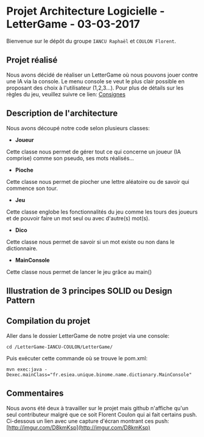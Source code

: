 # Projet Architecture Logicielle - LetterGame - 03-03-2017

Bienvenue sur le dépôt du groupe `IANCU Raphaël` et `COULON Florent`.


## Projet réalisé
Nous avons décidé de réaliser un LetterGame où nous pouvons jouer contre une IA via la console.
Le menu console se veut le plus clair possible en proposant des choix à l'utilisateur (1,2,3...).
Pour plus de détails sur les règles du jeu, veuillez suivre ce lien: 
[Consignes](https://github.com/MLabusquiere/TP_4A_2017_Letter_Game)

## Description de l'architecture
Nous avons découpé notre code selon plusieurs classes:

- **Joueur**

Cette classe nous permet de gérer tout ce qui concerne un joueur (IA comprise) comme son pseudo, ses mots réalisés...

- **Pioche**

Cette classe nous permet de piocher une lettre aléatoire ou de savoir qui commence son tour.

- **Jeu**

Cette classe englobe les fonctionnalités du jeu comme les tours des joueurs et de pouvoir faire un mot seul ou avec d'autre(s) mot(s).

- **Dico**

Cette classe nous permet de savoir si un mot existe ou non dans le dictionnaire.

- **MainConsole**

Cette classe nous permet de lancer le jeu grâce au main()

## Illustration de 3 principes SOLID ou Design Pattern


## Compilation du projet
Aller dans le dossier LetterGame de notre projet via une console:
```
cd /LetterGame-IANCU-COULON/LetterGame/
```

Puis exécuter cette commande où se trouve le pom.xml:
```
mvn exec:java -Dexec.mainClass="fr.esiea.unique.binome.name.dictionary.MainConsole"
```

## Commentaires
Nous avons été deux à travailler sur le projet mais github n'affiche qu'un seul contributeur malgré que ce soit Florent Coulon qui ai fait certains push.
Ci-dessous un lien avec une capture d'écran montrant ces push:
[http://imgur.com/D8kmKsp](http://imgur.com/D8kmKsp)
